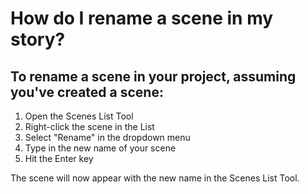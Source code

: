 # How do I rename a scene in my story?

## To rename a scene in your project, assuming you've created a scene:

1. Open the Scenes List Tool
2. Right-click the scene in the List
3. Select "Rename" in the dropdown menu
4. Type in the new name of your scene
5. Hit the Enter key

The scene will now appear with the new name in the Scenes List Tool.